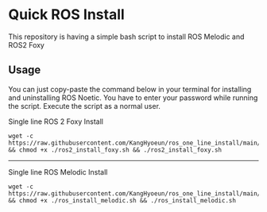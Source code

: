 # Quick ROS  Install

This repository is having a simple bash script to install ROS Melodic and ROS2 Foxy



## Usage

You can just copy-paste the command below in your terminal for installing and uninstalling ROS Noetic. You have to enter your password while running the script. Execute the script as a normal user. 

Single line ROS 2 Foxy Install

```
wget -c https://raw.githubusercontent.com/KangHyoeun/ros_one_line_install/main/ros2_install_foxy.sh && chmod +x ./ros2_install_foxy.sh && ./ros2_install_foxy.sh

```


--------------------------------------------------------------------------
Single line ROS Melodic Install


```
wget -c https://raw.githubusercontent.com/KangHyoeun/ros_one_line_install/main/ros_install_melodic.sh && chmod +x ./ros_install_melodic.sh && ./ros_install_melodic.sh
```

